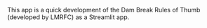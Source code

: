This app is a quick development of the Dam Break Rules of Thumb (developed by LMRFC) as a Streamlit app. 
